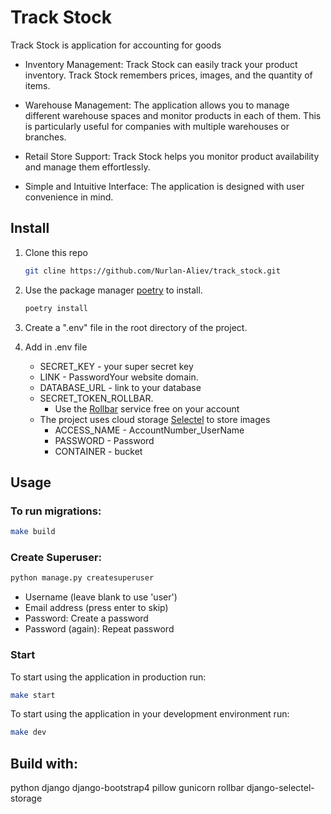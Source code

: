 # Track Stock

Track Stock is application for accounting for goods

* Inventory Management: Track Stock can easily track your product inventory. Track Stock remembers prices, images, and the quantity of items.

* Warehouse Management: The application allows you to manage different warehouse spaces and monitor products in each of them. This is particularly useful for companies with multiple warehouses or branches.

* Retail Store Support: Track Stock helps you monitor product availability and manage them effortlessly.

* Simple and Intuitive Interface: The application is designed with user convenience in mind.

## Install
1. Clone this repo
    ```bash
   git cline https://github.com/Nurlan-Aliev/track_stock.git
   ```
2. Use the package manager [poetry](https://python-poetry.org/docs/) to install.

    ```bash
    poetry install
    ```
3. Сreate a ".env" file in the root directory of the project.

4. Add in .env file
   * SECRET_KEY - your super secret key
   * LINK - PasswordYour website domain.
   * DATABASE_URL - link to your database
   * SECRET_TOKEN_ROLLBAR.
     * Use the [Rollbar](https://rollbar.com/) service free on your account
   * The project uses cloud storage [Selectel](https://selectel.ru/) to store images
     * ACCESS_NAME - AccountNumber_UserName
     * PASSWORD - Password
     * CONTAINER - bucket

## Usage 
### To run migrations:
```bash
make build
```

### Create Superuser:
```bash
python manage.py createsuperuser
```
* Username (leave blank to use 'user')
* Email address (press enter to skip)
* Password: Create a password
* Password (again): Repeat password

### Start
To start using the application in production run:
```bash
make start
```

To start using the application in your development environment run:
```bash
make dev
```

## Build with:
python
django
django-bootstrap4
pillow
gunicorn
rollbar
django-selectel-storage